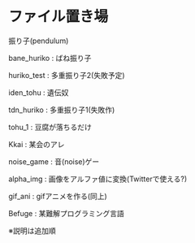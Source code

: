 # ファイル置き場

振り子(pendulum)

bane_huriko : ばね振り子

huriko_test : 多重振り子2(失敗予定)

iden_tohu : 遺伝奴

tdn_huriko : 多重振り子1(失敗作)

tohu_1 : 豆腐が落ちるだけ

Kkai : 某会のアレ

noise_game : 音(noise)ゲー

alpha_img : 画像をアルファ値に変換(Twitterで使える?)

gif_ani : gifアニメを作る(同上)

Befuge : 某難解プログラミング言語

※説明は追加順